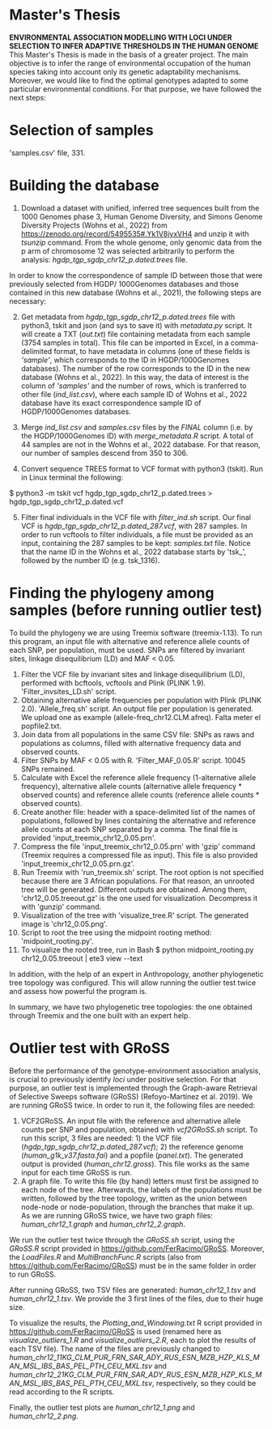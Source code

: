 # Master's Thesis
**ENVIRONMENTAL ASSOCIATION MODELLING WITH LOCI UNDER SELECTION TO INFER ADAPTIVE THRESHOLDS IN THE HUMAN GENOME** 
This Master's Thesis is made in the basis of a greater project.
The main objective is to infer the range of environmental occupation of the human species taking into account only its genetic adaptability mechanisms. Moreover, we would like to find the optimal genotypes adapted to some particular environmental conditions. For that purpose, we have followed the next steps:

# Selection of samples
'samples.csv' file, 331. 

# Building the database 
1. Download a dataset with unified, inferred tree sequences built from the 1000 Genomes phase 3, Human Genome Diversity, and Simons Genome Diversity Projects (Wohns et al., 2022) from https://zenodo.org/record/5495535#.Yk1V8jyxVH4 and unzip it with *tsunzip* command. From the whole genome, only genomic data from the p arm of chromosome 12 was selected arbitrarily to perform the analysis: *hgdp_tgp_sgdp_chr12_p.dated.trees* file.

In order to know the correspondence of sample ID between those that were previously selected from HGDP/ 1000Genomes databases and those contained in this new database (Wohns et al., 2021), the following steps are necessary:

2. Get metadata from *hgdp_tgp_sgdp_chr12_p.dated.trees* file with python3, tskit and json (and sys to save it) with *metadata.py* script. It will create a TXT (*out.txt*) file containing metadata from each sample (3754 samples in total). This file can be imported in Excel, in a comma-delimited format, to have metadata in columns (one of these fields is *'sample'*, which corresponds to the ID in HGDP/1000Genomes databases). The number of the row corresponds to the ID in the new database (Wohns et al., 2022). In this way, the data of interest is the column of *'samples'* and the number of rows, which is tranferred to other file (*ind_list.csv*), where each sample ID of Wohns et al., 2022 database have its exact correspondence sample ID of HGDP/1000Genomes databases.

3. Merge *ind_list.csv* and *samples.csv* files by the *FINAL* column (i.e. by the HGDP/1000Genomes ID) with *merge_metadata.R* script. A total of 44 samples are not in the Wohns et al., 2022 database. For that reason, our number of samples descend from 350 to 306. 

4. Convert sequence TREES format to VCF format with python3 (tskit). Run in Linux terminal the following:

$ python3 -m tskit vcf hgdp_tgp_sgdp_chr12_p.dated.trees > hgdp_tgp_sgdp_chr12_p.dated.vcf

5. Filter final individuals in the VCF file with *filter_ind.sh* script. Our final VCF is *hgdp_tgp_sgdp_chr12_p.dated_287.vcf*, with 287 samples. In order to run vcftools to filter individuals, a file must be provided as an input, containing the 287 samples to be kept: *samples.txt* file. Notice that the name ID in the Wohns et al., 2022 database starts by 'tsk_', followed by the number ID (e.g. tsk_1316). 

# Finding the phylogeny among samples (before running outlier test) 
To build the phylogeny we are using Treemix software (treemix-1.13). To run this program, an input file with alternative and reference allele counts of each SNP, per population, must be used. SNPs are filtered by invariant sites, linkage disequilibrium (LD) and MAF < 0.05.
1. Filter the VCF file by invariant sites and linkage disequilibrium (LD), performed with bcftools, vcftools and Plink (PLINK 1.9). 'Filter_invsites_LD.sh' script. 
2. Obtaining alternative allele frequencies per population with Plink (PLINK 2.0). 'Allele_freq.sh' script. An output file per population is generated. We upload one as example (allele-freq_chr12.CLM.afreq). Falta meter el popfile2.txt. 
3. Join data from all populations in the same CSV file: SNPs as raws and populations as columns, filled with alternative frequency data and observed counts. 
4. Filter SNPs by MAF < 0.05 with R. 'Filter_MAF_0.05.R' script. 10045 SNPs remained. 
5. Calculate with Excel the reference allele frequency (1-alternative allele frequency), alternative allele counts (alternative allele frequency * observed counts) and reference allele counts (reference allele counts * observed counts). 
6. Create another file: header with a space-delimited list of the names of populations, followed by lines containing the alternative and reference allele counts at each SNP separated by a comma. The final file is provided 'input_treemix_chr12_0.05.prn'.
7. Compress the file 'input_treemix_chr12_0.05.prn' with 'gzip' command (Treemix requires a compressed file as input). This file is also provided 'input_treemix_chr12_0.05.prn.gz'.
8. Run Treemix with 'run_treemix.sh' script. The root option is not specified because there are 3 African populations. For that reason, an unrooted tree will be generated. Different outputs are obtained. Among them, 'chr12_0.05.treeout.gz' is the one used for visualization. Decompress it with 'gunzip' command. 
9. Visualization of the tree with 'visualize_tree.R' script. The generated image is 'chr12_0.05.png'. 
10. Script to root the tree using the midpoint rooting method: 'midpoint_rooting.py'. 
11. To visualize the rooted tree, run in Bash $ python midpoint_rooting.py chr12_0.05.treeout | ete3 view --text

In addition, with the help of an expert in Anthropology, another phylogenetic tree topology was configured. This will allow running the outlier test twice and assess how powerful the program is. 

In summary, we have two phylogenetic tree topologies: the one obtained through Treemix and the one built with an expert help. 

# Outlier test with GRoSS 
Before the performance of the genotype-environment association analysis, is crucial to previously identify *loci* under positive selection. For that purpose, an outlier test is implemented through the Graph-aware Retrieval of Selective Sweeps software (GRoSS) (Refoyo-Martínez et al. 2019). We are running GRoSS twice. In order to run it, the following files are needed:
1. VCF2GRoSS. An input file with the reference and alternative allele counts per SNP and population, obtained with *vcf2GRoSS.sh* script. To run this script, 3 files are needed: 1) the VCF file (*hgdp_tgp_sgdp_chr12_p.dated_287.vcf*); 2) the reference genome (*human_g1k_v37.fasta.fai*) and a popfile (*panel.txt*). The generated output is provided (*human_chr12.gross*). This file works as the same input for each time GRoSS is run. 
2. A graph file. To write this file (by hand) letters must first be assigned to each node of the tree. Afterwards, the labels of the populations must be written, followed by the tree topology, written as the union between node-node or node-population, through the branches that make it up. As we are running GRoSS twice, we have two graph files: *human_chr12_1.graph* and *human_chr12_2.graph*.

We run the outlier test twice through the *GRoSS.sh* script, using the *GRoSS.R* script provided in https://github.com/FerRacimo/GRoSS. Moreover, the *LoadFiles.R* and *MultiBranchFunc.R* scripts (also from https://github.com/FerRacimo/GRoSS) must be in the same folder in order to run GRoSS.  

After running GRoSS, two TSV files are generated: *human_chr12_1.tsv* and *human_chr12_1.tsv*. We provide the 3 first lines of the files, due to their huge size. 

To visualize the results, the *Plotting_and_Windowing.txt* R script provided in https://github.com/FerRacimo/GRoSS is used (renamed here as *visualize_outliers_1.R* and *visualize_outliers_2.R*, each to plot the results of each TSV file). The name of the files are previously changed to *human_chr12_11KG_CLM_PUR_FRN_SAR_ADY_RUS_ESN_MZB_HZP_KLS_MAN_MSL_IBS_BAS_PEL_PTH_CEU_MXL.tsv* and *human_chr12_21KG_CLM_PUR_FRN_SAR_ADY_RUS_ESN_MZB_HZP_KLS_MAN_MSL_IBS_BAS_PEL_PTH_CEU_MXL.tsv*, respectively, so they could be read according to the R scripts. 

Finally, the outlier test plots are *human_chr12_1.png* and *human_chr12_2.png*.

